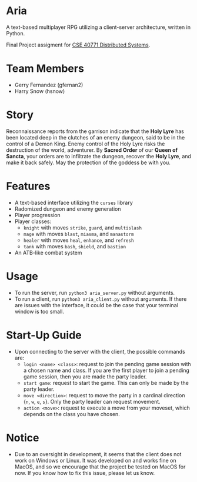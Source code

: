 # Aria
A text-based multiplayer RPG utilizing a client-server architecture, written in Python.

Final Project assigment for [CSE 40771 Distributed Systems](https://distsys-fa21.github.io).

# Team Members
- Gerry Fernandez (gfernan2)
- Harry Snow (hsnow)

# Story
Reconnaissance reports from the garrison indicate that the **Holy Lyre** has been located 
deep in the clutches of an enemy dungeon, said to be in the control of a Demon King. 
Enemy control of the Holy Lyre risks the destruction of the world, adventurer. 
By **Sacred Order** of our **Queen of Sancta**, your orders are to 
infiltrate the dungeon, recover the **Holy Lyre**, and make it back safely.
May the protection of the goddess be with you.

# Features
- A text-based interface utilizing the `curses` library
- Radomized dungeon and enemy generation
- Player progression
- Player classes:
  - `knight` with moves `strike`, `guard`, and `multislash`
  - `mage` with moves `blast`, `miasma`, and `manastorm`
  - `healer` with moves `heal`, `enhance`, and `refresh`
  - `tank` with moves `bash`, `shield`, and `bastion`
- An ATB-like combat system

# Usage
- To run the server, run `python3 aria_server.py` without arguments.
- To run a client, run `python3 aria_client.py` without arguments. If there are issues with the interface,
it could be the case that your terminal window is too small.

# Start-Up Guide
- Upon connecting to the server with the client, the possible commands are:
  - `login <name> <class>`: request to join the pending game session with a chosen name and class.
  If you are the first player to join a pending game session, then you are made the party leader.
  - `start game`: request to start the game. This can only be made by the party leader.
  - `move <direction>`: request to move the party in a cardinal direction {`n`, `w`, `e`, `s`}.
  Only the party leader can request movement.
  - `action <move>`: request to execute a move from your moveset, which depends on the class you
  have chosen.

# Notice
- Due to an oversight in development, it seems that the client does not work on Windows or Linux.
It was developed on and works fine on MacOS, and so we encourage that the project be tested on MacOS for now.
If you know how to fix this issue, please let us know.
